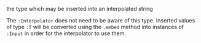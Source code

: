 the type which may be inserted into an interpolated string

The `:Interpolator` does not need to be aware of this type. Inserted values of type `:T` will be converted using
the `.embed` method into instances of `:Input` in order for the interpolator to use them.